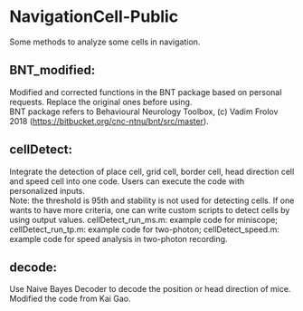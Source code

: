 # NavigationCell-Public
Some methods to analyze some cells in navigation.

## BNT_modified:
Modified and corrected functions in the BNT package based on personal requests. Replace the original ones before using.  
BNT package refers to Behavioural Neurology Toolbox, (c) Vadim Frolov 2018 (https://bitbucket.org/cnc-ntnu/bnt/src/master).

## cellDetect:
Integrate the detection of place cell, grid cell, border cell, head direction cell and speed cell into one code. Users can execute the code with personalized inputs.  
Note: the threshold is 95th and stability is not used for detecting cells. If one wants to have more criteria, one can write custom scripts to detect cells by using output values.
cellDetect_run_ms.m: example code for miniscope;
cellDetect_run_tp.m: example code for two-photon;
cellDetect_speed.m: example code for speed analysis in two-photon recording.

## decode:
Use Naive Bayes Decoder to decode the position or head direction of mice. Modified the code from Kai Gao.
